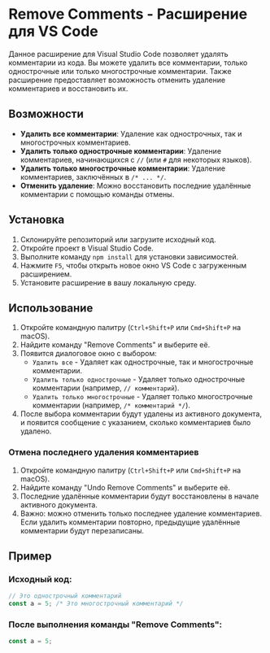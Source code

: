 # Remove Comments - Расширение для VS Code

Данное расширение для Visual Studio Code позволяет удалять комментарии из кода. Вы можете удалить все комментарии, только однострочные или только многострочные комментарии. Также расширение предоставляет возможность отменить удаление комментариев и восстановить их.

## Возможности

- **Удалить все комментарии**: Удаление как однострочных, так и многострочных комментариев.
- **Удалить только однострочные комментарии**: Удаление комментариев, начинающихся с `//` (или `#` для некоторых языков).
- **Удалить только многострочные комментарии**: Удаление комментариев, заключённых в `/* ... */`.
- **Отменить удаление**: Можно восстановить последние удалённые комментарии с помощью команды отмены.

## Установка

1. Склонируйте репозиторий или загрузите исходный код.
2. Откройте проект в Visual Studio Code.
3. Выполните команду `npm install` для установки зависимостей.
4. Нажмите `F5`, чтобы открыть новое окно VS Code с загруженным расширением.
5. Установите расширение в вашу локальную среду.

## Использование

1. Откройте командную палитру (`Ctrl+Shift+P` или `Cmd+Shift+P` на macOS).
2. Найдите команду "Remove Comments" и выберите её.
3. Появится диалоговое окно с выбором:
   - `Удалить все` - Удаляет как однострочные, так и многострочные комментарии.
   - `Удалить только однострочные` - Удаляет только однострочные комментарии (например, `// комментарий`).
   - `Удалить только многострочные` - Удаляет только многострочные комментарии (например, `/* комментарий */`).
4. После выбора комментарии будут удалены из активного документа, и появится сообщение с указанием, сколько комментариев было удалено.

### Отмена последнего удаления комментариев

1. Откройте командную палитру (`Ctrl+Shift+P` или `Cmd+Shift+P` на macOS).
2. Найдите команду "Undo Remove Comments" и выберите её.
3. Последние удалённые комментарии будут восстановлены в начале активного документа.
4. Важно: можно отменить только последнее удаление комментариев. Если удалить комментарии повторно, предыдущие удалённые комментарии будут перезаписаны.

## Пример

### Исходный код:

```javascript
// Это однострочный комментарий
const a = 5; /* Это многострочный комментарий */
```
### После выполнения команды "Remove Comments":
```javascript
const a = 5;
```
